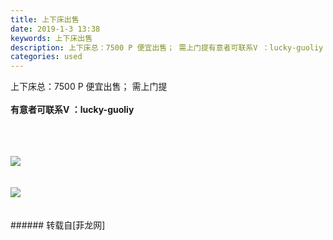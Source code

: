 ```yaml
---
title: 上下床出售
date: 2019-1-3 13:38
keywords: 上下床出售
description: 上下床总：7500 P 便宜出售； 需上门提有意者可联系V ：lucky-guoliy 
categories: used
---
```

<td class="t_f" id="postmessage_2608016">

上下床总：7500 P 便宜出售； 需上门提<br/>
<br/>
<strong>有意者可联系V ：lucky-guoliy </strong><br/>
<br/>
<br/>
<br/>

<img aid="1043561" data-cf-modified-0b26ec0a315c7d69cb5a8759-="" file="data/attachment/forum/201901/03/133416amtyoyfauzbghhsg.jpg.thumb.jpg" id="aimg_1043561" inpost="1" onclick="" onmouseover="" src="http://www.flw.ph/data/attachment/forum/201901/03/133416amtyoyfauzbghhsg.jpg" style="cursor:pointer" zoomfile="data/attachment/forum/201901/03/133416amtyoyfauzbghhsg.jpg"/>


<br/>
<br/>
<br/>

<img aid="1043562" data-cf-modified-0b26ec0a315c7d69cb5a8759-="" file="data/attachment/forum/201901/03/133421qxb2e6w2r6xywyr3.jpg.thumb.jpg" id="aimg_1043562" inpost="1" onclick="" onmouseover="" src="http://www.flw.ph/data/attachment/forum/201901/03/133421qxb2e6w2r6xywyr3.jpg" style="cursor:pointer" zoomfile="data/attachment/forum/201901/03/133421qxb2e6w2r6xywyr3.jpg"/>


<br/>
<br/>
<br/>
</td>
###### 转载自[菲龙网]